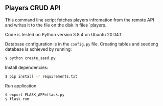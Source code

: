 ## Players CRUD API

This command line script fetches players infromation from the remote API and writes it to the file on the disk in
files `players.

Code is tested on Python version 3.8.4 on Ubuntu 20.04.1

Database configuration is in the `config.py` file.
Creating tables and seedeng database is achieved by running:
```bash
$ python create_seed.py
```

Install dependencies:

```bash
$ pip install -r requirements.txt
```

Run application:
```bash
$ export FLASK_APP=flask.py
$ flask run
```
